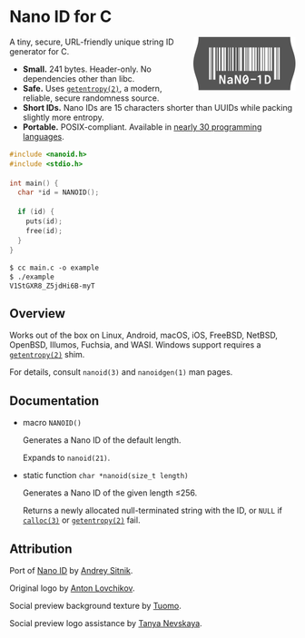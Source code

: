 # Nano ID for C

<img src="logo.svg" align="right" alt="Logo" width="180" height="94">

A tiny, secure, URL-friendly unique string ID generator for C.

- **Small.** 241 bytes. Header-only. No dependencies other than libc.
- **Safe.** Uses [`getentropy(2)`][], a modern, reliable, secure randomness source.
- **Short IDs.** Nano IDs are 15 characters shorter than UUIDs while packing slightly more entropy.
- **Portable.** POSIX-compliant. Available in [nearly 30 programming languages][ports].

```c
#include <nanoid.h>
#include <stdio.h>

int main() {
  char *id = NANOID();

  if (id) {
    puts(id);
    free(id);
  }
}
```

```
$ cc main.c -o example
$ ./example
V1StGXR8_Z5jdHi6B-myT
```

[ports]: https://github.com/ai/nanoid#other-programming-languages

## Overview

Works out of the box on Linux, Android, macOS, iOS, FreeBSD, NetBSD, OpenBSD,
Illumos, Fuchsia, and WASI. Windows support requires a [`getentropy(2)`][] shim.

For details, consult `nanoid(3)` and `nanoidgen(1)` man pages.

## Documentation

- macro `NANOID()`

  Generates a Nano ID of the default length.

  Expands to `nanoid(21)`.

- static function `char *nanoid(size_t length)`

  Generates a Nano ID of the given length ≤256.

  Returns a newly allocated null-terminated string with the ID, or `NULL` if
  [`calloc(3)`][] or [`getentropy(2)`][] fail.

[`calloc(3)`]: https://man.openbsd.org/calloc.3
[`getentropy(2)`]: https://man.openbsd.org/getentropy.2

## Attribution

Port of [Nano ID](https://github.com/ai/nanoid) by [Andrey Sitnik](https://sitnik.ru).

Original logo by [Anton Lovchikov](https://github.com/antiflasher).

Social preview background texture by [Tuomo](https://x.com/tuomodesign).

Social preview logo assistance by [Tanya Nevskaya](https://github.com/unparalloser).
